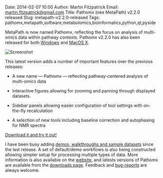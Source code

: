 Date: 2014-02-07 10:00
Author: Martin Fitzpatrick
Email: martin.fitzpatrick@gmail.com
Title: Pathomx (née MetaPath) v2.2.0 released
Slug: metapath-v2.2.0-released
Tags: pathomx,metapath,software,metabolomics,bioinformatics,python,qt,pyside

MetaPath is now named Pathomx, reflecting the focus on analysis of multi-omics data within pathway contexts. Pathomx v2.2.0 has also been released for both  [Windows][windows-download] and [MacOS X][mac-download]. 

<!-- PELICAN_END_SUMMARY -->

![Screenshot](/images/software/metapath/metapath-v2-visual-editor.png)

This latest version adds a number of important features over the previous releases:

* A new name &mdash; Pathomx &mdash; reflecting pathway-centered analysis of multi-omics data

* Interactive figures allowing for zooming and panning through displayed datasets.

* Sidebar panels allowing easier configuration of tool settings with on-the-fly recalculation

* A selection of new tools including baseline correction and autophasing for NMR spectra

[Download it and try it out!][all-downloads]

I have been busy adding [demos, walkthroughs and sample datasets][metapath-demos] since the last release. A set of default/demo workflows is also being constructed allowing simpler setup for processing multiple types of data. More information is also available on the [website][pathomx], and latests versions of Pathomx are available from the [downloads page][all-downloads]. Feedback and [bug-reports](https://github.com/pathomx/pathomx/issues) are always welcome.


[pathomx]: http://pathomx.org/
[all-downloads]: http://pathomx.org/#download
[mac-download]: http://download.pathomx.org/Pathomx-latest.dmg
[windows-download]: http://download.pathomx.org/Pathomx-latest.exe
[metapath-demos]: http://pathomx.org/#demos
